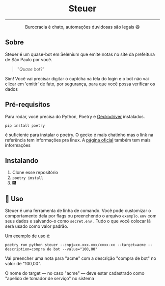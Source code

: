 <h1 align="center">Steuer</h1>

---

<p align="center"> Burocracia é chato, automações duvidosas são legais 😄</p>

## Sobre <a name = "about"></a>

Steuer é um quase-bot em Selenium que emite notas no site da prefeitura de São Paulo
por você.

> "_Quase_ bot?"

Sim! Você vai precisar digitar o captcha na tela do login e o bot não vai clicar
em 'emitir' de fato, por segurança, para que você possa verificar os dados

## Pré-requisitos

Para rodar, você precisa do Python, Poetry e [Geckodriver](https://medium.com/beelabsolutions/baixando-e-configurando-o-geckodriver-no-ubuntu-dc2fe14d91c) instalados.

```
pip install poetry
```

é suficiente para instalar o poetry. O gecko é mais chatinho mas o link na referência
tem informações pra linux. A [página oficial](https://github.com/mozilla/geckodriver) também tem mais informações

## Instalando

1. Clone esse repositório
2. `poetry install`
3. :fireworks:

## 🎈 Uso

Steuer é uma ferramenta de linha de comando. Você pode customizar o comportamento
dela por flags ou preenchendo o arquivo `exemplo.env` com seus dados e salvando-o
como `secret.env` . Tudo o que você colocar lá será usado como valor padrão.

Um exemplo de uso é:

```
poetry run python steuer --cnpj=xx.xxx.xxx/xxxx-xx --target=acme --description=compra de bot --value="100,00"
```

Vai preencher uma nota para "acme" com a descrição "compra de bot" no valor de "100,00".

O nome do target ― no caso "acme" ― deve estar cadastrado como "apelido de tomador de serviço"
no sistema
